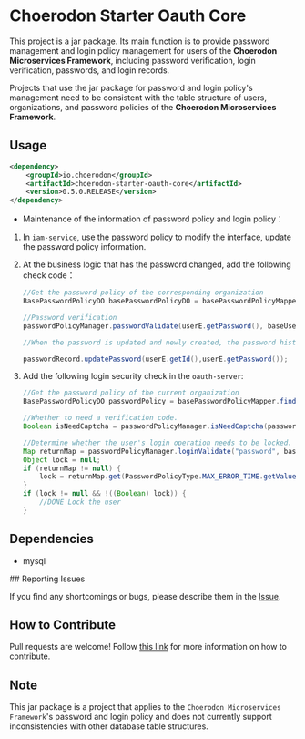 # Choerodon Starter Oauth Core

This project is a jar package. Its main function is to provide password management and login policy management for users of the **Choerodon Microservices Framework**, including password verification, login verification, passwords, and login records.

Projects that use the jar package for password and login policy's management need to be consistent with the table structure of users, organizations, and password policies of the **Choerodon Microservices Framework**.

## Usage

```xml
<dependency>
	<groupId>io.choerodon</groupId>
	<artifactId>choerodon-starter-oauth-core</artifactId>
	<version>0.5.0.RELEASE</version>
</dependency>
```

* Maintenance of the information of password policy and login policy：

1. In ``iam-service``, use the password policy to modify the interface, update the password policy information.

1. At the business logic that has the password changed, add the following check code：

    ```java
    //Get the password policy of the corresponding organization
    BasePasswordPolicyDO basePasswordPolicyDO = basePasswordPolicyMapper.selectByPrimaryKey(basePasswordPolicyMapper.findByOrgId(organizationE.getId()));

    //Password verification
    passwordPolicyManager.passwordValidate(userE.getPassword(), baseUserDO, basePasswordPolicyDO);

    //When the password is updated and newly created, the password history is recorded. The password passed in is the encoded password.

    passwordRecord.updatePassword(userE.getId(),userE.getPassword());

    ```
1. Add the following login security check in the ``oauth-server``:

    ```java
    //Get the password policy of the current organization
    BasePasswordPolicyDO passwordPolicy = basePasswordPolicyMapper.findByOrgId(org.getId());

    //Whether to need a verification code.
    Boolean isNeedCaptcha = passwordPolicyManager.isNeedCaptcha(passwordPolicy, baseUserDO);

    //Determine whether the user's login operation needs to be locked.
    Map returnMap = passwordPolicyManager.loginValidate("password", baseUserDO, passwordPolicy);
    Object lock = null;
    if (returnMap != null) {
        lock = returnMap.get(PasswordPolicyType.MAX_ERROR_TIME.getValue());
    }
    if (lock != null && !((Boolean) lock)) {
        //DONE Lock the user
    }
    ```

## Dependencies

* mysql

## Reporting Issues

If you find any shortcomings or bugs, please describe them in the [Issue](https://github.com/choerodon/choerodon/issues/new?template=issue_template.md).
    
## How to Contribute
Pull requests are welcome! Follow [this link](https://github.com/choerodon/choerodon/blob/master/CONTRIBUTING.md) for more information on how to contribute.

## Note
This jar package is a project that applies to the ``Choerodon Microservices Framework``'s password and login policy and does not currently support inconsistencies with other database table structures.